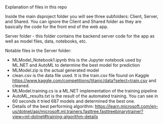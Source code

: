 Explanation of files in this repo

Inside the main dsproject folder you will see three subfolders: Client, Server, and Shared. You can ignore the Client and Shared folder as they are basically the code for the front end of the web app.

Server folder - this folder contains the backend server code for the app as well as model files, data, notebooks, etc.

Notable files in the Server folder:

- MLModel_Notebook1.ipynb this is the Jupyter notebook used by ML.NET and AutoML to determine the best model for prediction
- MLModel.zip is the actual generated model 
- clean.csv is the data file used. It is the train.csv file found on Kaggle https://www.kaggle.com/competitions/titanic/data?select=train.csv and cleaned.
- MLModel.training.cs is a ML.NET implementation of the training pipeline
- AutoML_results.txt is the result of the automated training. You can see in 60 seconds it tried 687 models and determined the best one.
- Details of the best performing algorithm: https://learn.microsoft.com/en-us/dotnet/api/microsoft.ml.trainers.fasttree.fasttreebinarytrainer?view=ml-dotnet#training-algorithm-details
